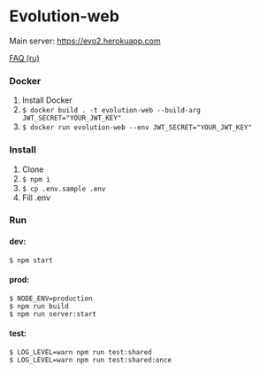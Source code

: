 # Evolution-web

Main server: https://evo2.herokuapp.com

[FAQ (ru)](faq-ru.md)

### Docker
1. Install Docker
1.  ``$ docker build . -t evolution-web --build-arg JWT_SECRET="YOUR_JWT_KEY"``
1.  ``$ docker run evolution-web --env JWT_SECRET="YOUR_JWT_KEY"``

### Install
1. Clone
1. ```$ npm i```
1. ```$ cp .env.sample .env```
1. Fill .env

### Run

#### dev:
```
$ npm start
```

#### prod:
```
$ NODE_ENV=production
$ npm run build
$ npm run server:start
```

#### test:
```
$ LOG_LEVEL=warn npm run test:shared
$ LOG_LEVEL=warn npm run test:shared:once
```
